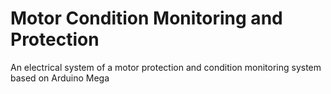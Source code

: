 # Motor Condition Monitoring and Protection
 An electrical system of a motor protection and condition monitoring system based on Arduino Mega
